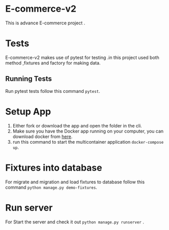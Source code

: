 # E-commerce-v2
This is advance E-commerce project .

# Tests
E-commerce-v2 makes use of pytest for testing .in this project used both method ,fixtures and factory for making data.
## Running Tests
Run pytest tests follow this command `pytest`.

# Setup App
1. Either fork or download the app and open the folder in the cli.
2. Make sure you have the Docker app running on your computer, you can download docker from [here](https://www.docker.com/products/docker-desktop).
3. run this command to start the multicontainer application `docker-compose up`.

# Fixtures into database
For migrate and migration and load fixtures to database follow this command `python manage.py demo-fixtures`.

# Run server
For Start the server and check it out `python manage.py runserver` .
